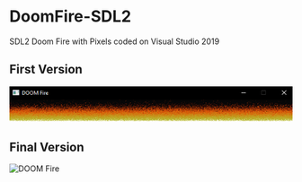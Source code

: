 # DoomFire-SDL2
SDL2 Doom Fire with Pixels coded on Visual Studio 2019


## First Version
![DOOM Fire](https://github.com/rafixcs/DoomFire-SDL2/blob/master/FireDoom.PNG)

## Final Version
![DOOM Fire](https://github.com/rafixcs/DoomFire-SDL2/blob/master/FireDoom.gif)

